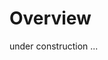 # Overview

under construction ...
<!---
This section contains examples of how to download time series data from official data providers
--->
